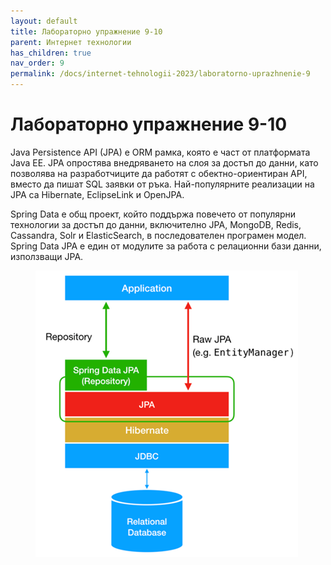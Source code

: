 ```yaml
---
layout: default
title: Лабораторно упражнение 9-10
parent: Интернет технологии
has_children: true
nav_order: 9
permalink: /docs/internet-tehnologii-2023/laboratorno-uprazhnenie-9
---
```


# Лабораторно упражнение 9-10

Java Persistence API (JPA) е ORM рамка, която е част от платформата Java EE. JPA опростява внедряването на слоя за достъп до данни, като позволява на разработчиците да работят с обектно-ориентиран API, вместо да пишат SQL заявки от ръка. Най-популярните реализации на JPA са Hibernate, EclipseLink и OpenJPA.

Spring Data е общ проект, който поддържа повечето от популярни технологии за достъп до данни, включително JPA, MongoDB, Redis, Cassandra, Solr и ElasticSearch, в последователен програмен модел. Spring Data JPA е един от модулите за работа с релационни бази данни, използващи JPA.

<figure><img src="../../../assets/image (87).png" alt=""><figcaption></figcaption></figure>

